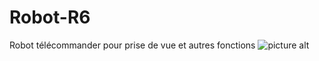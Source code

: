 # Robot-R6
Robot télécommander pour prise de vue et autres fonctions
![picture alt](https://drive.google.com/drive/u/0/folders/1ddLzPmcuCosagWVQuru2L5IUq-Jw8jtu "Title is optional")
